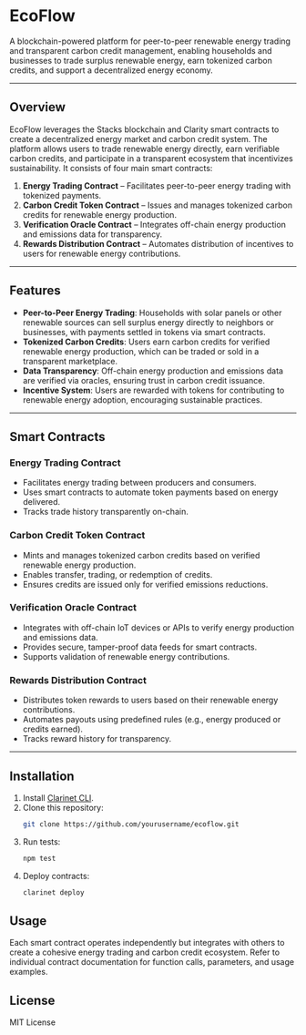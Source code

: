 # EcoFlow

A blockchain-powered platform for peer-to-peer renewable energy trading and transparent carbon credit management, enabling households and businesses to trade surplus renewable energy, earn tokenized carbon credits, and support a decentralized energy economy.

---

## Overview

EcoFlow leverages the Stacks blockchain and Clarity smart contracts to create a decentralized energy market and carbon credit system. The platform allows users to trade renewable energy directly, earn verifiable carbon credits, and participate in a transparent ecosystem that incentivizes sustainability. It consists of four main smart contracts:

1. **Energy Trading Contract** – Facilitates peer-to-peer energy trading with tokenized payments.
2. **Carbon Credit Token Contract** – Issues and manages tokenized carbon credits for renewable energy production.
3. **Verification Oracle Contract** – Integrates off-chain energy production and emissions data for transparency.
4. **Rewards Distribution Contract** – Automates distribution of incentives to users for renewable energy contributions.

---

## Features

- **Peer-to-Peer Energy Trading**: Households with solar panels or other renewable sources can sell surplus energy directly to neighbors or businesses, with payments settled in tokens via smart contracts.
- **Tokenized Carbon Credits**: Users earn carbon credits for verified renewable energy production, which can be traded or sold in a transparent marketplace.
- **Data Transparency**: Off-chain energy production and emissions data are verified via oracles, ensuring trust in carbon credit issuance.
- **Incentive System**: Users are rewarded with tokens for contributing to renewable energy adoption, encouraging sustainable practices.

---

## Smart Contracts

### Energy Trading Contract
- Facilitates energy trading between producers and consumers.
- Uses smart contracts to automate token payments based on energy delivered.
- Tracks trade history transparently on-chain.

### Carbon Credit Token Contract
- Mints and manages tokenized carbon credits based on verified renewable energy production.
- Enables transfer, trading, or redemption of credits.
- Ensures credits are issued only for verified emissions reductions.

### Verification Oracle Contract
- Integrates with off-chain IoT devices or APIs to verify energy production and emissions data.
- Provides secure, tamper-proof data feeds for smart contracts.
- Supports validation of renewable energy contributions.

### Rewards Distribution Contract
- Distributes token rewards to users based on their renewable energy contributions.
- Automates payouts using predefined rules (e.g., energy produced or credits earned).
- Tracks reward history for transparency.

---

## Installation

1. Install [Clarinet CLI](https://docs.hiro.so/clarinet/getting-started).
2. Clone this repository:
   ```bash
   git clone https://github.com/yourusername/ecoflow.git
   ```
3. Run tests:
   ```bash
   npm test
   ```
4. Deploy contracts:
   ```bash
   clarinet deploy
   ```

## Usage

Each smart contract operates independently but integrates with others to create a cohesive energy trading and carbon credit ecosystem. Refer to individual contract documentation for function calls, parameters, and usage examples.

## License

MIT License
